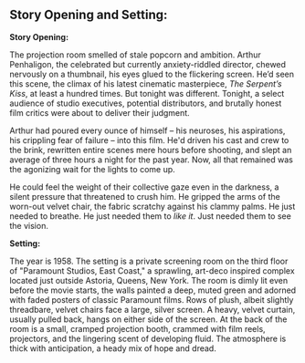 ## Story Opening and Setting:

**Story Opening:**

The projection room smelled of stale popcorn and ambition. Arthur Penhaligon, the celebrated but currently anxiety-riddled director, chewed nervously on a thumbnail, his eyes glued to the flickering screen. He’d seen this scene, the climax of his latest cinematic masterpiece, *The Serpent’s Kiss*, at least a hundred times. But tonight was different. Tonight, a select audience of studio executives, potential distributors, and brutally honest film critics were about to deliver their judgment.

Arthur had poured every ounce of himself – his neuroses, his aspirations, his crippling fear of failure – into this film. He'd driven his cast and crew to the brink, rewritten entire scenes mere hours before shooting, and slept an average of three hours a night for the past year. Now, all that remained was the agonizing wait for the lights to come up.

He could feel the weight of their collective gaze even in the darkness, a silent pressure that threatened to crush him. He gripped the arms of the worn-out velvet chair, the fabric scratchy against his clammy palms. He just needed to breathe. He just needed them to *like it*. Just needed them to see the vision.

**Setting:**

The year is 1958. The setting is a private screening room on the third floor of "Paramount Studios, East Coast," a sprawling, art-deco inspired complex located just outside Astoria, Queens, New York. The room is dimly lit even before the movie starts, the walls painted a deep, muted green and adorned with faded posters of classic Paramount films. Rows of plush, albeit slightly threadbare, velvet chairs face a large, silver screen. A heavy, velvet curtain, usually pulled back, hangs on either side of the screen. At the back of the room is a small, cramped projection booth, crammed with film reels, projectors, and the lingering scent of developing fluid. The atmosphere is thick with anticipation, a heady mix of hope and dread.
